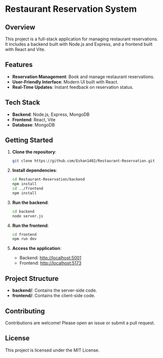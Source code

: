 # Restaurant Reservation System

## Overview
This project is a full-stack application for managing restaurant reservations. It includes a backend built with Node.js and Express, and a frontend built with React and Vite.

## Features
- **Reservation Management**: Book and manage restaurant reservations.
- **User-Friendly Interface**: Modern UI built with React.
- **Real-Time Updates**: Instant feedback on reservation status.

## Tech Stack
- **Backend**: Node.js, Express, MongoDB
- **Frontend**: React, Vite
- **Database**: MongoDB

## Getting Started
1. **Clone the repository**:
   ```sh
   git clone https://github.com/Eshan1402/Restaurant-Reservation.git
   ```

2. **Install dependencies**:
   ```sh
   cd Restaurant-Reservation/backend
   npm install
   cd ../frontend
   npm install
   ```

3. **Run the backend**:
   ```sh
   cd backend
   node server.js
   ```

4. **Run the frontend**:
   ```sh
   cd frontend
   npm run dev
   ```

5. **Access the application**:
   - Backend: [http://localhost:5001](http://localhost:5001)
   - Frontend: [http://localhost:5173](http://localhost:5173)

## Project Structure
- **backend/**: Contains the server-side code.
- **frontend/**: Contains the client-side code.

## Contributing
Contributions are welcome! Please open an issue or submit a pull request.

## License
This project is licensed under the MIT License.
